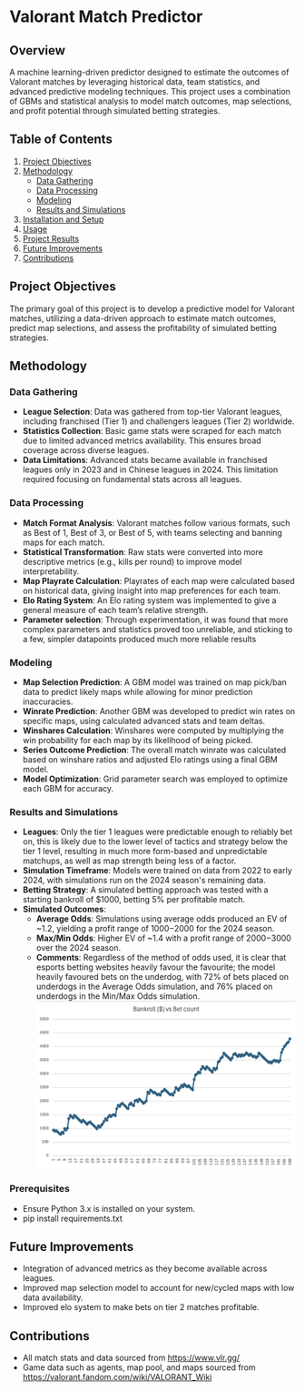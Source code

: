 # Valorant Match Predictor

## Overview
A machine learning-driven predictor designed to estimate the outcomes of Valorant matches by leveraging historical data, team statistics, and advanced predictive modeling techniques. This project uses a combination of GBMs and statistical analysis to model match outcomes, map selections, and profit potential through simulated betting strategies.

## Table of Contents
1. [Project Objectives](#project-objectives)
2. [Methodology](#methodology)
   - [Data Gathering](#data-gathering)
   - [Data Processing](#data-processing)
   - [Modeling](#modeling)
   - [Results and Simulations](#results-and-simulations)
3. [Installation and Setup](#installation-and-setup)
4. [Usage](#usage)
5. [Project Results](#project-results)
6. [Future Improvements](#future-improvements)
7. [Contributions](#contributions)

## Project Objectives
The primary goal of this project is to develop a predictive model for Valorant matches, utilizing a data-driven approach to estimate match outcomes, predict map selections, and assess the profitability of simulated betting strategies.

## Methodology

### Data Gathering
- **League Selection**: Data was gathered from top-tier Valorant leagues, including franchised (Tier 1) and challengers leagues (Tier 2) worldwide.
- **Statistics Collection**: Basic game stats were scraped for each match due to limited advanced metrics availability. This ensures broad coverage across diverse leagues.
- **Data Limitations**: Advanced stats became available in franchised leagues only in 2023 and in Chinese leagues in 2024. This limitation required focusing on fundamental stats across all leagues.

### Data Processing
- **Match Format Analysis**: Valorant matches follow various formats, such as Best of 1, Best of 3, or Best of 5, with teams selecting and banning maps for each match.
- **Statistical Transformation**: Raw stats were converted into more descriptive metrics (e.g., kills per round) to improve model interpretability.
- **Map Playrate Calculation**: Playrates of each map were calculated based on historical data, giving insight into map preferences for each team.
- **Elo Rating System**: An Elo rating system was implemented to give a general measure of each team’s relative strength.
- **Parameter selection**: Through experimentation, it was found that more complex parameters and statistics proved too unreliable, and sticking to a few, simpler datapoints produced much more reliable results

### Modeling
- **Map Selection Prediction**: A GBM model was trained on map pick/ban data to predict likely maps while allowing for minor prediction inaccuracies.
- **Winrate Prediction**: Another GBM was developed to predict win rates on specific maps, using calculated advanced stats and team deltas.
- **Winshares Calculation**: Winshares were computed by multiplying the win probability for each map by its likelihood of being picked.
- **Series Outcome Prediction**: The overall match winrate was calculated based on winshare ratios and adjusted Elo ratings using a final GBM model.
- **Model Optimization**: Grid parameter search was employed to optimize each GBM for accuracy.

### Results and Simulations
- **Leagues**: Only the tier 1 leagues were predictable enough to reliably bet on, this is likely due to the lower level of tactics and strategy below the tier 1 level, resulting in much more form-based and unpredictable matchups, as well as map strength being less of a factor.
- **Simulation Timeframe**: Models were trained on data from 2022 to early 2024, with simulations run on the 2024 season's remaining data.
- **Betting Strategy**: A simulated betting approach was tested with a starting bankroll of $1000, betting 5% per profitable match.
- **Simulated Outcomes**:
   - **Average Odds**: Simulations using average odds produced an EV of ~1.2, yielding a profit range of $1000-$2000 for the 2024 season.
   - **Max/Min Odds**: Higher EV of ~1.4 with a profit range of $2000-$3000 over the 2024 season.
   - **Comments**: Regardless of the method of odds used, it is clear that esports betting websites heavily favour the favourite; the model heavily favoured bets on the underdog, with 72% of bets placed on underdogs in the Average Odds simulation, and 76% placed on underdogs in the Min/Max Odds simulation.
   ![Graph of Bankroll vs Bet count](data/images/Bankroll.png)

### Prerequisites
- Ensure Python 3.x is installed on your system.
- pip install requirements.txt

## Future Improvements
- Integration of advanced metrics as they become available across leagues.
- Improved map selection model to account for new/cycled maps with low data availability.
- Improved elo system to make bets on tier 2 matches profitable.

## Contributions
- All match stats and data sourced from https://www.vlr.gg/
- Game data such as agents, map pool, and maps sourced from https://valorant.fandom.com/wiki/VALORANT_Wiki

